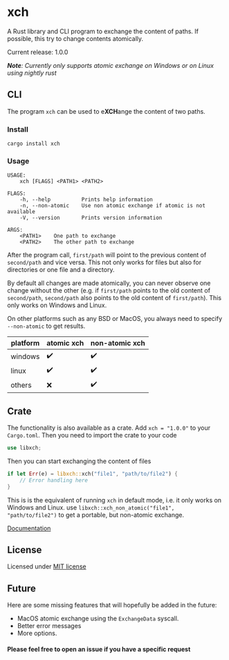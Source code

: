 # xch

A Rust library and CLI program to exchange the content of paths. If possible, this try
to change contents atomically.

Current release: 1.0.0

***Note**: Currently only supports atomic exchange on Windows or on Linux using nightly rust*

## CLI

The program `xch` can be used to e**XCH**ange the content of two paths. 

### Install
`cargo install xch`

### Usage
```
USAGE:
    xch [FLAGS] <PATH1> <PATH2>

FLAGS:
    -h, --help          Prints help information
    -n, --non-atomic    Use non atomic exchange if atomic is not available
    -V, --version       Prints version information

ARGS:
    <PATH1>    One path to exchange
    <PATH2>    The other path to exchange

```

After the program call, `first/path` will point to the previous content of `second/path` and vice versa. 
This not only works for files but also for directories or one file and a directory.

By default all changes are made atomically, you can never observe one change without the other (e.g. 
if `first/path` points to the old content of `second/path`, `second/path` also points to the
old content of `first/path`). This only works on Windows and Linux.

On other platforms such as any BSD or MacOS, you always need to specify
`--non-atomic` to get results.

| platform | atomic xch         | non-atomic xch     | 
|----------|--------------------|--------------------|
| windows  | :heavy_check_mark: | :heavy_check_mark: |
| linux    | :heavy_check_mark: | :heavy_check_mark: |
| others   | :x:                | :heavy_check_mark: |

## Crate

The functionality is also available as a crate. Add `xch = "1.0.0"` to your `Cargo.toml`.
Then you need to import the crate to your code
```Rust
use libxch;
```
Then you can start exchanging the content of files
```Rust
if let Err(e) = libxch::xch("file1", "path/to/file2") {
    // Error handling here
}
```
This is is the equivalent of running `xch` in default mode, i.e. it only works on Windows and Linux.
use `libxch::xch_non_atomic("file1", "path/to/file2")` to get a portable, but non-atomic exchange.

[Documentation](https://docs.rs/xch)

## License

Licensed under [MIT license](./LICENSE)

## Future

Here are some missing features that will hopefully be added in the future:
- MacOS atomic exchange using the `ExchangeData` syscall.
- Better error messages
- More options.

#### Please feel free to open an issue if you have a specific request
